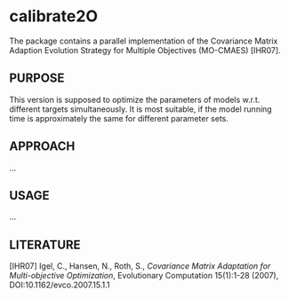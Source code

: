# calibrate2O

The package contains a parallel implementation of the Covariance Matrix
Adaption Evolution Strategy for Multiple Objectives (MO-CMAES) [IHR07].

PURPOSE
-------

This version is supposed to optimize the parameters of models w.r.t.
different targets simultaneously.
It is most suitable, if the model running time is approximately the same
for different parameter sets.

APPROACH
--------

...

USAGE
-----

...

LITERATURE
----------
 
[IHR07] Igel, C., Hansen, N., Roth, S.,
        *Covariance Matrix Adaptation for Multi-objective Optimization*,
        Evolutionary Computation 15(1):1-28 (2007), DOI:10.1162/evco.2007.15.1.1
